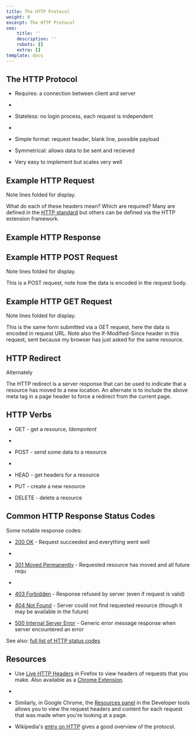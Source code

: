 ```yaml
---
title: The HTTP Protocol
weight: 0
excerpt: The HTTP Protocol
seo:
    title: ''
    description: ''
    robots: []
    extra: []
template: docs
---
```


## The HTTP Protocol&#xA;&#xA;

- Requires: a connection between client and server
- 
- Stateless: no login process, each request is independent
- 
- Simple format: request header, blank line, possible payload

- Symmetrical: allows data to be sent and recieved

- Very easy to implement but scales very well

## Example HTTP Request

Note lines folded for display.

What do each of these headers mean? Which are required? Many are defined in the [HTTP standard](ftp://ftp.isi.edu/in-notes/rfc2616.txt) but others can be defined via the HTTP extension framework.

## Example HTTP Response

## Example HTTP POST Request

Note lines folded for display.

This is a POST request, note how the data is encoded in the request body.

## Example HTTP GET Request

Note lines folded for display.

This is the same form submitted via a GET request, here the data is encoded in request URL. Note also the If-Modified-Since header in this request, sent because my browser has just asked for the same resource.

## HTTP Redirect

Alternately

The HTTP redirect is a server response that can be used to indicate that a resource has moved to a new location. An alternate is to include the above meta tag in a page header to force a redirect from the current page.

## HTTP Verbs

- GET - get a resource, _Idempotent_
- 
- POST - send some data to a resource
- 
- HEAD - get headers for a resource

- PUT - create a new resource

- DELETE - delete a resource

## Common HTTP Response Status Codes

Some notable response codes:

- [200 OK](http://en.wikipedia.org/wiki/List_of_HTTP_status_codes#2xx_Success) - Request succeeded and everything went well
- 
- [301 Moved Permanently](http://en.wikipedia.org/wiki/List_of_HTTP_status_codes#3xx_Redirection) - Requested resource has moved and all future requ
- 
- [403 Forbidden](http://en.wikipedia.org/wiki/List_of_HTTP_status_codes#4xx_Client_Error) - Response refused by server (even if request is valid)

- [404 Not Found](http://en.wikipedia.org/wiki/List_of_HTTP_status_codes#4xx_Client_Error) - Server could not find requested resource (though it may be available in the future)

- [500 Internal Server Error](http://en.wikipedia.org/wiki/List_of_HTTP_status_codes#5xx_Server_Error) - Generic error message response when server encountered an error

See also: [full list of HTTP status codes](http://en.wikipedia.org/wiki/List_of_HTTP_status_codes)

## Resources

- Use [Live HTTP Headers](https://addons.mozilla.org/en-US/firefox/addon/3829) in Firefox to view headers of requests that you make. Also available as a [Chrome Extension](https://chrome.google.com/webstore/detail/live-http-headers/iaiioopjkcekapmldfgbebdclcnpgnlo).
- 
- Similarly, in Google Chrome, the [Resources panel](http://www.chromium.org/devtools/google-chrome-developer-tools-tutorial#resources) in the Developer tools allows you to view the request headers and content for each request that was made when you're looking at a page.

- Wikipedia's [entry on HTTP](http://en.wikipedia.org/wiki/Hypertext_Transfer_Protocol) gives a good overview of the protocol.
